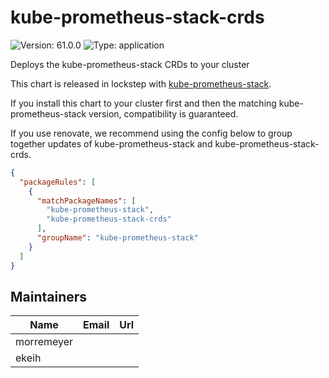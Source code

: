 # kube-prometheus-stack-crds

![Version: 61.0.0](https://img.shields.io/badge/Version-61.0.0-informational?style=flat-square) ![Type: application](https://img.shields.io/badge/Type-application-informational?style=flat-square)

Deploys the kube-prometheus-stack CRDs to your cluster

This chart is released in lockstep with [kube-prometheus-stack](https://github.com/prometheus-community/helm-charts/tree/main/charts/kube-prometheus-stack).

If you install this chart to your cluster first and then the matching kube-prometheus-stack version, compatibility is guaranteed.

If you use renovate, we recommend using the config below to group together updates of kube-prometheus-stack and kube-prometheus-stack-crds.

```json
{
  "packageRules": [
    {
      "matchPackageNames": [
        "kube-prometheus-stack",
        "kube-prometheus-stack-crds"
      ],
      "groupName": "kube-prometheus-stack"
    }
  ]
}
```

## Maintainers

| Name | Email | Url |
| ---- | ------ | --- |
| morremeyer |  |  |
| ekeih |  |  |


